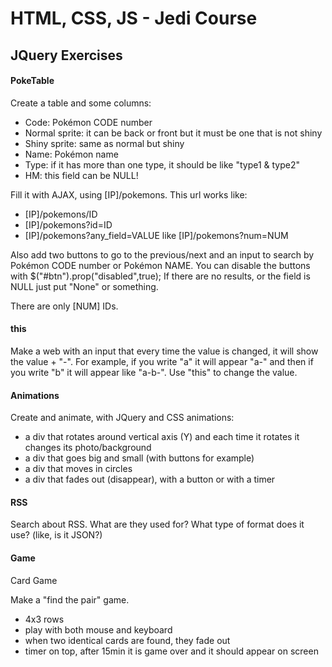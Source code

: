 # HTML, CSS, JS - Jedi Course
## JQuery Exercises

#### PokeTable

Create a table and some columns:
- Code: Pokémon CODE number
- Normal sprite: it can be back or front but it must be one that is not shiny
- Shiny sprite: same as normal but shiny
- Name: Pokémon name
- Type: if it has more than one type, it should be like "type1 & type2"
- HM: this field can be NULL!

Fill it with AJAX, using [IP]/pokemons. This url works like:
- [IP]/pokemons/ID 
- [IP]/pokemons?id=ID
- [IP]/pokemons?any_field=VALUE like [IP]/pokemons?num=NUM

Also add two buttons to go to the previous/next and an input to search by Pokémon CODE number or Pokémon NAME.
You can disable the buttons with $("#btn").prop("disabled",true); 
If there are no results, or the field is NULL just put "None" or something.

There are only [NUM] IDs.

#### this

Make a web with an input that every time the value is changed, it will show the value + "-".
For example, if you write "a" it will appear "a-" and then if you write "b" it will appear like "a-b-".
Use "this" to change the value.

#### Animations 

Create and animate, with JQuery and CSS animations:

- a div that rotates around vertical axis (Y) and each time it rotates it changes its photo/background
- a div that goes big and small (with buttons for example)
- a div that moves in circles
- a div that fades out (disappear), with a button or with a timer

#### RSS

Search about RSS. What are they used for? What type of format does it use? (like, is it JSON?)

#### Game

Card Game

Make a "find the pair" game.
- 4x3 rows
- play with both mouse and keyboard 
- when two identical cards are found, they fade out
- timer on top, after 15min it is game over and it should appear on screen
